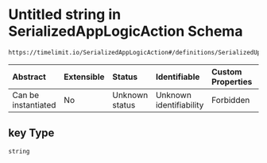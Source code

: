 # Untitled string in SerializedAppLogicAction Schema

```txt
https://timelimit.io/SerializedAppLogicAction#/definitions/SerializedUploadDevicePublicKeyAction/properties/key
```

| Abstract            | Extensible | Status         | Identifiable            | Custom Properties | Additional Properties | Access Restrictions | Defined In                                                                                            |
| :------------------ | :--------- | :------------- | :---------------------- | :---------------- | :-------------------- | :------------------ | :---------------------------------------------------------------------------------------------------- |
| Can be instantiated | No         | Unknown status | Unknown identifiability | Forbidden         | Allowed               | none                | [SerializedAppLogicAction.schema.json\*](SerializedAppLogicAction.schema.json "open original schema") |

## key Type

`string`
